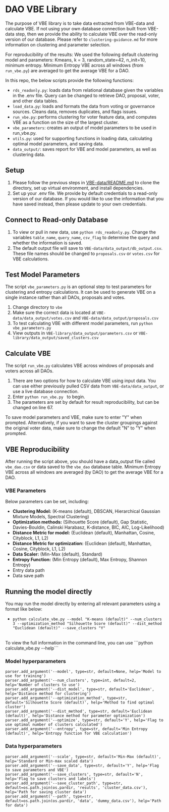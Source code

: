 # DAO VBE Library
The purpose of VBE library is to take data extracted from VBE-data and calculate VBE. If not using your own database connection built from VBE-data step, then we provide the ability to calculate VBE over the read-only version of our database. Please refer to ```clustering-guidance.md``` for more information on clustering and parameter selection.

For reproducibility of the results:
We used the following default clustering model and parameters: Kmeans, k = 3, random_state=42, n_init=10, minimum entropy. Minimum Entropy VBE across all windows (from ```run_vbe.py```) are averaged to get the average VBE for a DAO.

In this repo, the below scripts provide the following functions:
- ```rds_readonly.py```: loads data from relational database given the variables in the .env file. Query can be changed to retrieve DAO, proposal, voter, and other data tables.
- ```load_data.py```: loads and formats the data from voting or governance sources. Cleans data, removes duplicates, and flags issues.
- ```run_vbe.py```: performs clustering for voter feature data, and computes VBE as a function on the size of the largest cluster.
- ```vbe_parameters```: creates an output of model parameters to be used in run_vbe.py.
- ```utils.py```: used for supporting functions in loading data, calculating optimal model parameters, and saving data.
- ```data_output/```: saves report for VBE and model parameters, as well as clustering data.

## Setup

1. Please follow the previous steps in [VBE-data/README.md](../VBE-data/README.md) to clone the directory, set up virtual environment, and install dependencies.
2. Set up your .env file. We provide by default credentials to a read-only version of our database. If you would like to use the information that you have saved instead, then please update to your own credentials. 

## Connect to Read-only Database
1.  To view or pull in new data, use ```python rds_readonly.py```. Change the variables ```table_name```, ```query_name```, ```csv_flag``` to determine the query and whether the information is saved. 
2. The default output file will save to ```VBE-data/data_output/db_output.csv```. These file names should be changed to ```proposals.csv``` or ```votes.csv``` for VBE calculations.

## Test Model Parameters
The script ```vbe_parameters.py``` is an optional step to test parameters for clustering and entropy calculations. It can be used to generate VBE on a single instance rather than all DAOs, proposals and votes. 
1. Change directory to ```vbe```
1. Make sure the correct data is located at ```VBE-data/data_output/votes.csv``` and ```VBE-data/data_output/proposals.csv```
3. To test calculating VBE with different model parameters, run ```python vbe_parameters.py```
4. View outputs in ```VBE-library/data_output/parameters.csv``` or ```VBE-library/data_output/saved_clusters.csv```

## Calculate VBE
The script ```run_vbe.py``` calculates VBE across windows of proposals and voters across all DAOs. 
1. There are two options for how to calculate VBE using input data. You can use either previously pulled CSV data from ```VBE-data/data_output```, or use a live database connection. 
3. Enter ```python run_vbe.py ``` to begin.
4. The parameters are set by default for result reproducibility, but can be changed on line 67. 

To save model parameters and VBE, make sure to enter "Y" when prompted. Alternatively, if you want to save the cluster groupings against the original voter data, make sure to change the default "N" to "Y" when prompted.

## VBE Reproducibility
After running the script above, you should have a data_output file called ```vbe_dao.csv``` or data saved to the ```vbe_dao``` database table. Minimum Entropy VBE across all windows are averaged (by DAO) to get the average VBE for a DAO.

### VBE Parameters 
Below parameters can be set, including:

- **Clustering Model:** (K-means (default), DBSCAN, Hierarchical Gaussian Mixture Models, Spectral Clustering)
- **Optimization methods:** (Silhouette Score (default), Gap Statistic, Davies-Bouldin, Calinski Harabasz, K-distance, BIC, AIC, Log-Likelihood)
- **Distance Metric for model:** (Euclidean (default), Manhattan, Cosine, Cityblock, L1, L2)
- **Distance Metric for optimization:** (Euclidean (default), Manhattan, Cosine, Cityblock, L1, L2)
- **Data Scaler:** (Min-Max (default), Standard)
- **Entropy Function:** (Min Entropy (default), Max Entropy, Shannon Entropy)
- Entry data path
- Data save path

## Running the model directly
You may run the model directly by entering all relevant parameters using a format like below:
- ```python calculate_vbe.py --model "K-means (default)" --num_clusters 3 --optimization_method "Silhouette Score (default)" --dist_method "Euclidean (default)" --save_clusters "Y" ```
<br />
To view the full information in the command line, you can use ```python calculate_vbe.py --help```

### Model hyperparameters

    parser.add_argument('--model', type=str, default=None, help='Model to use for training')
    parser.add_argument('--num_clusters', type=int, default=2, help='Number of clusters to use')
    parser.add_argument('--dist_model', type=str, default='Euclidean', help='Distance method for clustering')
    parser.add_argument('--optimization_method', type=str, default='Silhouette Score (default)', help='Method to find optimal cluster')
    parser.add_argument('--dist_method', type=str, default='Euclidean (default)', help='Distance method for parameter optimization')
    parser.add_argument('--optimize', type=str, default='Y', help='Flag to use optimal number of clusters calculated')
    parser.add_argument('--entropy', type=str, default='Min Entropy (default)', help='Entropy function for VBE calculation')

### Data hyperparameters
    parser.add_argument('--scale', type=str, default='Min-Max (default)', help='Standard or Min-max scaled data')
    parser.add_argument('--save_data', type=str, default='Y', help='Flag to save parameters and VBE')
    parser.add_argument('--save_clusters', type=str, default='N', help='Flag to save clusters and labels')
    parser.add_argument('--save_cluster_path', type=str, default=os.path.join(os.pardir, 'results', 'cluster_data.csv'), help='Path for saving cluster data')
    parser.add_argument('--path', type=str, default=os.path.join(os.pardir, 'data', 'dummy_data.csv'), help='Path for data')

